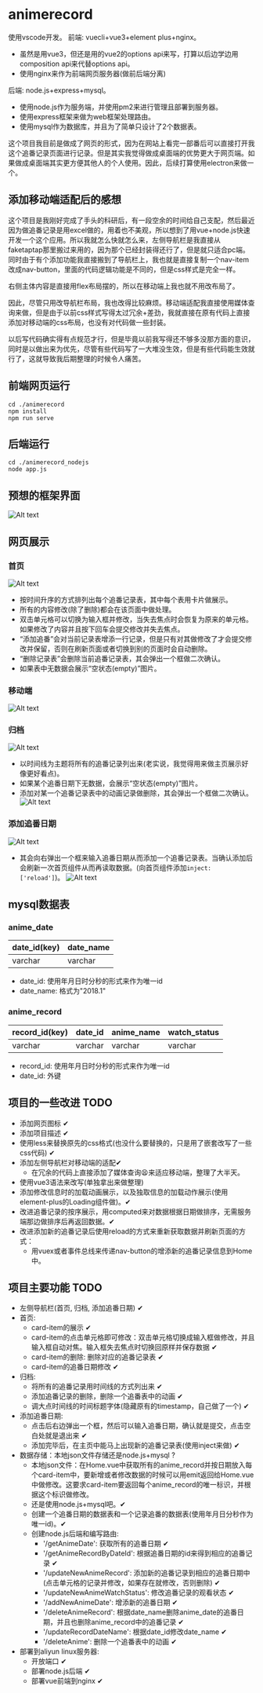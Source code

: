 # animerecord

使用vscode开发。
前端: vuecli+vue3+element plus+nginx。

* 虽然是用vue3，但还是用的vue2的options api来写，打算以后边学边用composition api来代替options api。
* 使用nginx来作为前端网页服务器(做前后端分离)

后端: node.js+express+mysql。
* 使用node.js作为服务端，并使用pm2来进行管理且部署到服务器。
* 使用express框架来做为web框架处理路由。
* 使用mysql作为数据库，并且为了简单只设计了2个数据表。

这个项目我目前是做成了网页的形式，因为在网站上看完一部番后可以直接打开我这个追番记录页面进行记录。但是其实我觉得做成桌面端的优势更大于网页端。如果做成桌面端其实更方便其他人的个人使用。因此，后续打算使用electron来做一个。

## 添加移动端适配后的感想
这个项目是我刚好完成了手头的科研后，有一段空余的时间给自己支配，然后最近因为做追番记录是用excel做的，用着也不美观，所以想到了用vue+node.js快速开发一个这个应用。所以我就怎么快就怎么来，左侧导航栏是我直接从faketaptap那里搬过来用的，因为那个已经封装得还行了，但是就只适合pc端。同时由于有个添加功能我直接搬到了导航栏上，我也就是直接复制一个nav-item改成nav-button，里面的代码逻辑功能是不同的，但是css样式是完全一样。

右侧主体内容是直接用flex布局摆的，所以在移动端上我也就不用改布局了。

因此，尽管只用改导航栏布局，我也改得比较麻烦。移动端适配我直接使用媒体查询来做，但是由于以前css样式写得太过冗余+差劲，我就直接在原有代码上直接添加对移动端的css布局，也没有对代码做一些封装。

以后写代码确实得有点规范才行，但是毕竟以前我写得还不够多没那方面的意识，同时是以做出来为优先，尽管有些代码写了一大堆没生效，但是有些代码能生效就行了，这就导致我后期整理的时候令人痛苦。

## 前端网页运行

```
cd ./animerecord
npm install
npm run serve
```
## 后端运行
```
cd ./animerecord_nodejs
node app.js
```
## 预想的框架界面
![Alt text](framework.png)

## 网页展示
### 首页
![Alt text](./project_screetshoot/home.png)
* 按时间升序的方式排列出每个追番记录表，其中每个表用卡片做展示。
* 所有的内容修改(除了删除)都会在该页面中做处理。
* 双击单元格可以切换为输入框并修改，当失去焦点时会恢复为原来的单元格。如果修改了内容并且按下回车会提交修改并失去焦点。
* “添加追番”会对当前记录表增添一行记录，但是只有对其做修改了才会提交修改并保留，否则在刷新页面或者切换到别的页面时会自动删除。
* “删除记录表”会删除当前追番记录表，其会弹出一个框做二次确认。
* 如果表中无数据会展示“空状态(empty)”图片。
### 移动端
![Alt text](./project_screetshoot/phone_home.jpg)

### 归档
![Alt text](./project_screetshoot/directory.png)
* 以时间线为主题将所有的追番记录列出来(老实说，我觉得用来做主页展示好像更好看点)。
* 如果某个追番日期下无数据，会展示“空状态(empty)”图片。
* 添加对某一个追番记录表中的动画记录做删除，其会弹出一个框做二次确认。
![Alt text](./project_screetshoot/phone_directory.jpg)

### 添加追番日期
![Alt text](./project_screetshoot/add.jpg)
* 其会向右弹出一个框来输入追番日期从而添加一个追番记录表。当确认添加后会刷新一次首页组件从而再读取数据。(向首页组件添加`inject: ['reload']`)。
![Alt text](./project_screetshoot/phone_add.jpg)

## mysql数据表
### anime_date
| date_id(key) | date_name |
| ------- | --------- |
| varchar | varchar   |
* date_id: 使用年月日时分秒的形式来作为唯一id
* date_name: 格式为"2018.1"

### anime_record
| record_id(key) | date_id | anime_name | watch_status|
| ----- | ----- | ----- | ----- |
| varchar | varchar | varchar | varchar | 
* record_id: 使用年月日时分秒的形式来作为唯一id
* date_id: 外键

## 项目的一些改进 TODO
* 添加网页图标 ✔
* 添加项目描述 ✔
* 使用less来替换原先的css格式(也没什么要替换的，只是用了嵌套改写了一些css代码) ✔
* 添加左侧导航栏对移动端的适配✔
  * 在冗余的代码上直接添加了媒体查询😫来适应移动端，整理了大半天。
* 使用vue3语法来改写(单独拿出来做整理)
* 添加修改信息时的加载动画展示，以及独取信息的加载动作展示(使用element-plus的Loading组件做)。✔
* 改进追番记录的按序展示，用computed来对数据根据日期做排序，无需服务端那边做排序后再返回数据。✔
* 改进添加新的追番记录后使用reload的方式来重新获取数据并刷新页面的方式：
  * 用vuex或者事件总线来传递nav-button的增添新的追番记录信息到Home中。
## 项目主要功能 TODO
* 左侧导航栏(首页, 归档, 添加追番日期) ✔
* 首页:
  * card-item的展示 ✔
  * card-item的点击单元格即可修改：双击单元格切换成输入框做修改，并且输入框自动对焦。输入框失去焦点时切换回原样并保存数据 ✔
  * card-item的删除: 删除对应的追番记录表 ✔
  * card-item的追番日期修改 ✔
* 归档:
  * 将所有的追番记录用时间线的方式列出来 ✔
  * 添加追番记录的删除，删除一个追番表中的动画 ✔
  * 调大点时间线的时间标题字体(隐藏原有的timestamp，自己做了一个) ✔
* 添加追番日期:
  * 点击后右边弹出一个框，然后可以输入追番日期，确认就是提交，点击空白处就是退出来 ✔
  * 添加完毕后，在主页中能马上出现新的追番记录表(使用inject来做) ✔
* 数据存储：本地json文件存储还是node.js+mysql ?
  * 本地json文件：在Home.vue中获取所有的anime_record并按日期放入每个card-item中，要新增或者修改数据的时候可以用emit返回给Home.vue中做修改。这要求card-item要返回每个anime_record的唯一标识，并根据这个标识做修改。
  * 还是使用node.js+mysql吧。✔
  * 创建一个追番日期的数据表和一个记录追番的数据表(使用年月日分秒作为唯一id)。✔
  * 创建node.js后端和编写路由: 
    * '/getAnimeDate': 获取所有的追番日期 ✔
    * '/getAnimeRecordByDateId': 根据追番日期的id来得到相应的追番记录 ✔
    * '/updateNewAnimeRecord': 添加新的追番记录到相应的追番日期中(点击单元格的记录并修改，如果存在就修改，否则删除) ✔
    * '/updateNewAnimeWatchStatus': 修改追番记录的观看状态 ✔
    * '/addNewAnimeDate': 增添新的追番日期 ✔
    * '/deleteAnimeRecord': 根据date_name删除anime_date的追番日期，并且也删除anime_record中的追番记录 ✔
    * '/updateRecordDateName': 根据date_id修改date_name ✔
    * '/deleteAnime': 删除一个追番表中的动画 ✔
* 部署到aliyun linux服务器:
  * 开放端口 ✔
  * 部署node.js后端 ✔
  * 部署vue前端到nginx ✔

